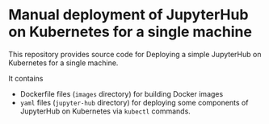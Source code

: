 # Manual deployment of JupyterHub on Kubernetes for a single machine

This repository provides source code for Deploying a simple JupyterHub on Kubernetes for a single machine.  

It contains
- Dockerfile files (`images` directory) for building Docker images
- `yaml` files (`jupyter-hub` directory) for deploying some components of JupyterHub on Kubernetes via `kubectl` commands.
